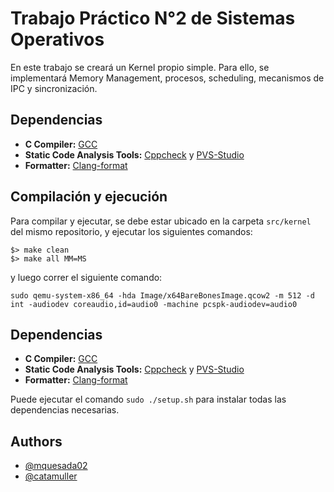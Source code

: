 
# Trabajo Práctico N°2 de Sistemas Operativos

En este trabajo se creará un Kernel propio simple. Para ello, se implementará Memory Management, procesos, scheduling, mecanismos de IPC y sincronización.


## Dependencias

* **C Compiler:** [GCC](https://gcc.gnu.org/)
* **Static Code Analysis Tools:** [Cppcheck](http://cppcheck.sourceforge.net/) y [PVS-Studio](https://pvs-studio.com/en/pvs-studio/)
* **Formatter:** [Clang-format](https://clang.llvm.org/docs/ClangFormat.html)

## Compilación y ejecución

Para compilar y ejecutar, se debe estar ubicado en la carpeta `src/kernel` del mismo repositorio, y ejecutar los siguientes comandos:

```
$> make clean
$> make all MM=MS
```
y luego correr el siguiente comando:
```
sudo qemu-system-x86_64 -hda Image/x64BareBonesImage.qcow2 -m 512 -d int -audiodev coreaudio,id=audio0 -machine pcspk-audiodev=audio0
```


## Dependencias

* **C Compiler:** [GCC](https://gcc.gnu.org/)
* **Static Code Analysis Tools:** [Cppcheck](http://cppcheck.sourceforge.net/) y [PVS-Studio](https://pvs-studio.com/en/pvs-studio/)
* **Formatter:** [Clang-format](https://clang.llvm.org/docs/ClangFormat.html)

Puede ejecutar el comando `sudo ./setup.sh` para instalar todas las dependencias necesarias.

## Authors

- [@mquesada02](https://www.github.com/mquesada02)
- [@catamuller](https://www.github.com/catamuller)
